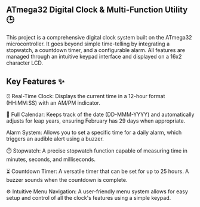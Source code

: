 ## ATmega32 Digital Clock & Multi-Function Utility 🕒
This project is a comprehensive digital clock system built on the ATmega32 microcontroller. It goes beyond simple time-telling by integrating a stopwatch, a countdown timer, and a configurable alarm. All features are managed through an intuitive keypad interface and displayed on a 16x2 character LCD.


## Key Features ✨
⏰ Real-Time Clock: Displays the current time in a 12-hour format (HH:MM:SS) with an AM/PM indicator.

📅 Full Calendar: Keeps track of the date (DD-MMM-YYYY) and automatically adjusts for leap years, ensuring February has 29 days when appropriate.

Alarm System: Allows you to set a specific time for a daily alarm, which triggers an audible alert using a buzzer.

⏱️ Stopwatch: A precise stopwatch function capable of measuring time in minutes, seconds, and milliseconds.

⏳ Countdown Timer: A versatile timer that can be set for up to 25 hours. A buzzer sounds when the countdown is complete.

⚙️ Intuitive Menu Navigation: A user-friendly menu system allows for easy setup and control of all the clock's features using a simple keypad.

